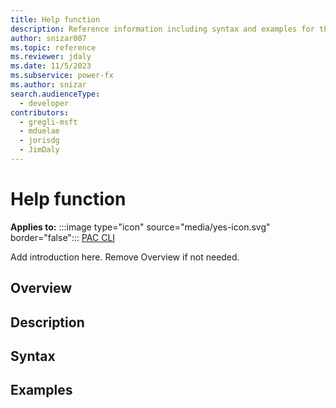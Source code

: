 ```yaml
---
title: Help function
description: Reference information including syntax and examples for the Help function.
author: snizar007
ms.topic: reference
ms.reviewer: jdaly
ms.date: 11/5/2023
ms.subservice: power-fx
ms.author: snizar
search.audienceType:
  - developer
contributors:
  - gregli-msft
  - mduelae
  - jorisdg
  - JimDaly
---
```

# Help function

**Applies to:** :::image type="icon" source="media/yes-icon.svg" border="false"::: [PAC CLI](/power-platform/developer/cli/reference/power-fx)

Add introduction here. Remove Overview if not needed.

## Overview

## Description

## Syntax

## Examples